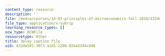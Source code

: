 ```yaml
---
content_type: resource
description: ''
file: /media/courses/14-01-principles-of-microeconomics-fall-2018/432de58130f3a1d12288024a5344cd48_tCKk22kaZi4.srt
file_type: application/x-subrip
learning_resource_types: []
ocw_type: OCWFile
resourcetype: Other
title: 3play caption file
uid: 432de581-30f3-a1d1-2288-024a5344cd48
---
```

